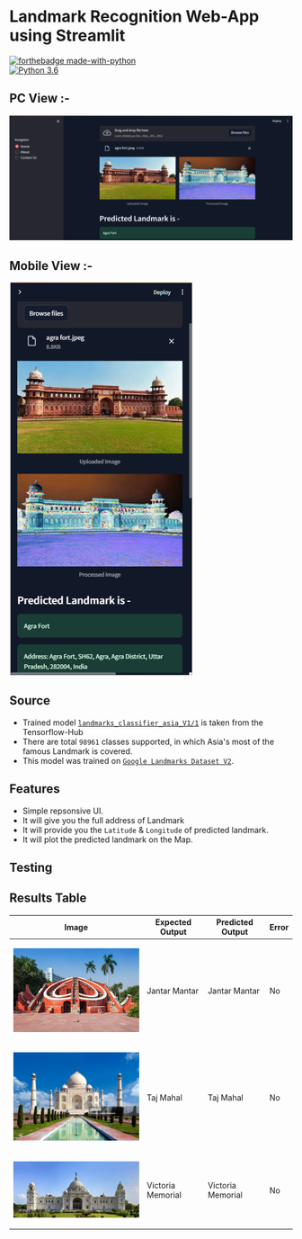 # Landmark Recognition Web-App using Streamlit

[![forthebadge made-with-python](http://ForTheBadge.com/images/badges/made-with-python.svg)](https://www.python.org/)                 
[![Python 3.6](https://img.shields.io/badge/python-3.6-blue.svg)](https://www.python.org/downloads/release/python-360/)   

## PC View :- 
<img src="Images\pcview_lensify.png">

## Mobile View :- 
<img src="Images\mobileview_lensify.png">

## Source
- Trained model [`landmarks_classifier_asia_V1/1`](https://tfhub.dev/google/on_device_vision/classifier/landmarks_classifier_asia_V1/1) is taken from the Tensorflow-Hub
- There are total `98961` classes supported, in which Asia's most of the famous Landmark is covered.
- This model was trained on [`Google Landmarks Dataset V2`](https://ai.googleblog.com/2019/05/announcing-google-landmarks-v2-improved.html). 

## Features
- Simple repsonsive UI.
- It will give you the full address of Landmark
- It will provide you the `Latitude` & `Longitude` of predicted landmark.
- It will plot the predicted landmark on the Map.

## Testing

## Results Table

| Image                    | Expected Output            | Predicted Output            | Error                    |
|--------------------------|----------------------------|-----------------------------|--------------------------|
| <p align="center"><img src="Images/image2.jpg" width="300px"></p> | Jantar Mantar           | Jantar Mantar          | No                  |
| <p align="center"><img src="Images/image5.jpg" width="300px"></p> | Taj Mahal           | Taj Mahal          | No                 | 
| <p align="center"><img src="Images/image10.jpg" width="350px"></p> | Victoria Memorial           | Victoria Memorial          | No                 |


